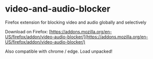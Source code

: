 # video-and-audio-blocker
Firefox extension for blocking video and audio globally and selectively

Download on Firefox:
[https://addons.mozilla.org/en-US/firefox/addon/video-audio-blocker/](https://addons.mozilla.org/en-US/firefox/addon/video-audio-blocker/)


Also compatible with chrome / edge. Load unpacked!
